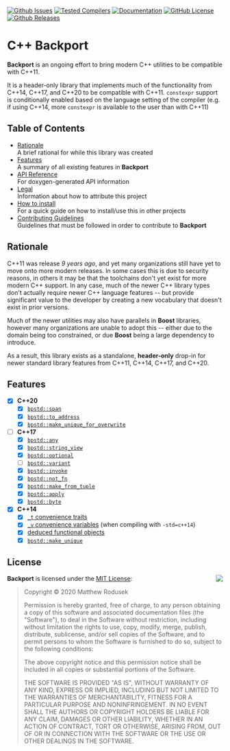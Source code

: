 [![Github Issues](https://img.shields.io/github/issues/bitwizeshift/bpstd.svg)](http://github.com/bitwizeshift/bpstd/issues)
[![Tested Compilers](https://img.shields.io/badge/compilers-gcc%20%7C%20clang-blue.svg)](#tested-compilers)
[![Documentation](https://img.shields.io/badge/docs-doxygen-blue.svg)](http://bitwizeshift.github.io/bpstd)
[![GitHub License](https://img.shields.io/badge/license-MIT-blue.svg)](https://raw.githubusercontent.com/bitwizeshift/bpstd/master/LICENSE.md)
[![Github Releases](https://img.shields.io/github/release/bitwizeshift/bpstd.svg)](https://github.com/bitwizeshift/bpstd/releases)

# C++ Backport

**Backport** is an ongoing effort to bring modern C++ utilities to be compatible
with C++11.

It is a header-only library that implements much of the functionality from
C++14, C++17, and C++20 to be compatible with C++11. `constexpr` support is
conditionally enabled based on the language setting of the compiler (e.g.
if using C++14, more `constexpr` is available to the user than with C++11)

## Table of Contents

* [Rationale](#rationale) \
  A brief rational for while this library was created
* [Features](#features) \
  A summary of all existing features in **Backport**
* [API Reference](https://bitwizeshift.github.io/bpstd/api/latest/manual.html) \
  For doxygen-generated API information
* [Legal](doc/legal.md) \
  Information about how to attribute this project
* [How to install](doc/installing.md) \
  For a quick guide on how to install/use this in other projects
* [Contributing Guidelines](.github/CONTRIBUTING.md) \
  Guidelines that must be followed in order to contribute to **Backport**

## Rationale

C++11 was release _9 years ago_, and yet many organizations still have yet to
move onto more modern releases. In some cases this is due to security reasons,
in others it may be that the toolchains don't yet exist for more modern C++
support. In any case, much of the newer C++ library types don't actually
require newer C++ language features -- but provide significant value to the
developer by creating a new vocabulary that doesn't exist in prior versions.

Much of the newer utilities may also have parallels in **Boost** libraries,
however many organizations are unable to adopt this -- either due to the domain
being too constrained, or due **Boost** being a large dependency to introduce.

As a result, this library exists as a standalone, **header-only** drop-in for
newer standard library features from C++11, C++14, C++17, and C++20.

## Features

* [x] **C++20**
  * [x] [`bpstd::span`](include/bpstd/span.hpp)
  * [x] [`bpstd::to_address`](include/bpstd/memory.hpp)
  * [x] [`bpstd::make_unique_for_overwrite`](include/bpstd/memory.hpp)
* [ ] **C++17**
  * [x] [`bpstd::any`](include/bpstd/any.hpp)
  * [x] [`bpstd::string_view`](include/bpstd/string_view.hpp)
  * [x] [`bpstd::optional`](include/bpstd/optional.hpp)
  * [ ] [`bpstd::variant`](include/bpstd/variant.hpp)
  * [x] [`bpstd::invoke`](include/bpstd/functional.hpp)
  * [x] [`bpstd::not_fn`](include/bpstd/functional.hpp)
  * [x] [`bpstd::make_from_tuple`](include/bpstd/tuple.hpp)
  * [x] [`bpstd::apply`](include/bpstd/tuple.hpp)
  * [x] [`bpstd::byte`](include/bpstd/cstddef.hpp)
* [x] **C++14**
  * [x] [`_t` convenience traits](include/bpstd/type_traits.hpp)
  * [x] [`_v` convenience variables](include/bpstd/type_traits.hpp) (when compiling with `-std=c++14`)
  * [x] [deduced functional objects](include/bpstd/functional.hpp)
  * [x] [`bpstd::make_unique`](include/bpstd/memory.hpp)

## <a name="license"></a>License

<img align="right" src="http://opensource.org/trademarks/opensource/OSI-Approved-License-100x137.png">

**Backport** is licensed under the
[MIT License](http://opensource.org/licenses/MIT):

> Copyright &copy; 2020 Matthew Rodusek
>
> Permission is hereby granted, free of charge, to any person obtaining a copy
> of this software and associated documentation files (the "Software"), to deal
> in the Software without restriction, including without limitation the rights
> to use, copy, modify, merge, publish, distribute, sublicense, and/or sell
> copies of the Software, and to permit persons to whom the Software is
> furnished to do so, subject to the following conditions:
>
> The above copyright notice and this permission notice shall be included in all
> copies or substantial portions of the Software.
>
> THE SOFTWARE IS PROVIDED "AS IS", WITHOUT WARRANTY OF ANY KIND, EXPRESS OR
> IMPLIED, INCLUDING BUT NOT LIMITED TO THE WARRANTIES OF MERCHANTABILITY,
> FITNESS FOR A PARTICULAR PURPOSE AND NONINFRINGEMENT. IN NO EVENT SHALL THE
> AUTHORS OR COPYRIGHT HOLDERS BE LIABLE FOR ANY CLAIM, DAMAGES OR OTHER
> LIABILITY, WHETHER IN AN ACTION OF CONTRACT, TORT OR OTHERWISE, ARISING FROM,
> OUT OF OR IN CONNECTION WITH THE SOFTWARE OR THE USE OR OTHER DEALINGS IN THE
> SOFTWARE.
